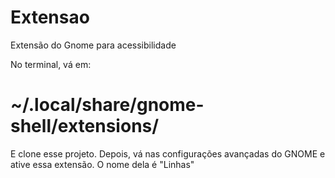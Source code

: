 # Extensao
Extensão do Gnome para acessibilidade

No terminal, vá em:

# ~/.local/share/gnome-shell/extensions/

E clone esse projeto.
Depois, vá nas configurações avançadas do GNOME e ative essa extensão.
O nome dela é "Linhas"
